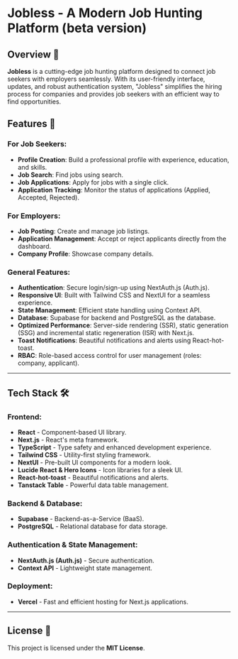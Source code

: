 # Jobless - A Modern Job Hunting Platform (beta version)

## Overview 👀

**Jobless** is a cutting-edge job hunting platform designed to connect job seekers with employers seamlessly. With its user-friendly interface, updates, and robust authentication system, "Jobless" simplifies the hiring process for companies and provides job seekers with an efficient way to find opportunities.

## Features 🧨

### For Job Seekers:

- **Profile Creation**: Build a professional profile with experience, education, and skills.
- **Job Search**: Find jobs using search.
- **Job Applications**: Apply for jobs with a single click.
- **Application Tracking**: Monitor the status of applications (Applied, Accepted, Rejected).

### For Employers:

- **Job Posting**: Create and manage job listings.
- **Application Management**: Accept or reject applicants directly from the dashboard.
- **Company Profile**: Showcase company details.

### General Features:

- **Authentication**: Secure login/sign-up using NextAuth.js (Auth.js).
- **Responsive UI**: Built with Tailwind CSS and NextUI for a seamless experience.
- **State Management**: Efficient state handling using Context API.
- **Database**: Supabase for backend and PostgreSQL as the database.
- **Optimized Performance**: Server-side rendering (SSR), static generation (SSG) and incremental static regeneration (ISR) with Next.js.
- **Toast Notifications**: Beautiful notifications and alerts using React-hot-toast.
- **RBAC**: Role-based access control for user management (roles: company, applicant).

---

## Tech Stack 🛠️

### Frontend:

- **React** - Component-based UI library.
- **Next.js** - React's meta framework.
- **TypeScript** - Type safety and enhanced development experience.
- **Tailwind CSS** - Utility-first styling framework.
- **NextUI** - Pre-built UI components for a modern look.
- **Lucide React & Hero Icons** - Icon libraries for a sleek UI.
- **React-hot-toast** - Beautiful notifications and alerts.
- **Tanstack Table** - Powerful data table management.

### Backend & Database:

- **Supabase** - Backend-as-a-Service (BaaS).
- **PostgreSQL** - Relational database for data storage.

### Authentication & State Management:

- **NextAuth.js (Auth.js)** - Secure authentication.
- **Context API** - Lightweight state management.

### Deployment:

- **Vercel** - Fast and efficient hosting for Next.js applications.

---

## License 📜

This project is licensed under the **MIT License**.
